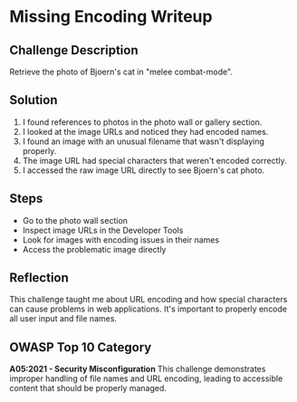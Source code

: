 # Missing Encoding Writeup

## Challenge Description
Retrieve the photo of Bjoern's cat in "melee combat-mode".

## Solution
1. I found references to photos in the photo wall or gallery section.
2. I looked at the image URLs and noticed they had encoded names.
3. I found an image with an unusual filename that wasn't displaying properly.
4. The image URL had special characters that weren't encoded correctly.
5. I accessed the raw image URL directly to see Bjoern's cat photo.

## Steps
- Go to the photo wall section
- Inspect image URLs in the Developer Tools
- Look for images with encoding issues in their names
- Access the problematic image directly

## Reflection
This challenge taught me about URL encoding and how special characters can cause problems in web applications. It's important to properly encode all user input and file names.

## OWASP Top 10 Category
**A05:2021 - Security Misconfiguration**
This challenge demonstrates improper handling of file names and URL encoding, leading to accessible content that should be properly managed.